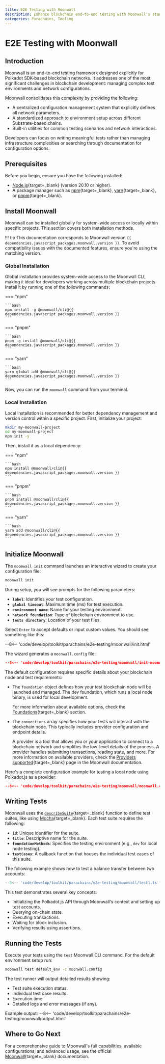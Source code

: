 ```yaml
---
title: E2E Testing with Moonwall
description: Enhance blockchain end-to-end testing with Moonwall's standardized environment setup, comprehensive configuration management, and simple network interactions.
categories: Parachains, Tooling
---
```


# E2E Testing with Moonwall

## Introduction

Moonwall is an end-to-end testing framework designed explicitly for Polkadot SDK-based blockchain networks. It addresses one of the most significant challenges in blockchain development: managing complex test environments and network configurations.

Moonwall consolidates this complexity by providing the following:

- A centralized configuration management system that explicitly defines all network parameters.
- A standardized approach to environment setup across different Substrate-based chains.
- Built-in utilities for common testing scenarios and network interactions.

Developers can focus on writing meaningful tests rather than managing infrastructure complexities or searching through documentation for configuration options.

## Prerequisites

Before you begin, ensure you have the following installed:

- [Node.js](https://nodejs.org/en/){target=\_blank} (version 20.10 or higher).
- A package manager such as [npm](https://www.npmjs.com/){target=\_blank}, [yarn](https://yarnpkg.com/){target=\_blank}, or [pnpm](https://pnpm.io/){target=\_blank}.

## Install Moonwall

Moonwall can be installed globally for system-wide access or locally within specific projects. This section covers both installation methods.

!!! tip
    This documentation corresponds to Moonwall version `{{ dependencies.javascript_packages.moonwall.version }}`. To avoid compatibility issues with the documented features, ensure you're using the matching version.

### Global Installation

Global installation provides system-wide access to the Moonwall CLI, making it ideal for developers working across multiple blockchain projects. Install it by running one of the following commands:

=== "npm"

    ```bash
    npm install -g @moonwall/cli@{{ dependencies.javascript_packages.moonwall.version }}
    ```

=== "pnpm"

    ```bash
    pnpm -g install @moonwall/cli@{{ dependencies.javascript_packages.moonwall.version }}
    ```

=== "yarn"

    ```bash
    yarn global add @moonwall/cli@{{ dependencies.javascript_packages.moonwall.version }}
    ```

Now, you can run the `moonwall` command from your terminal.

### Local Installation

Local installation is recommended for better dependency management and version control within a specific project. First, initialize your project:

```bash
mkdir my-moonwall-project
cd my-moonwall-project
npm init -y
```

Then, install it as a local dependency:

=== "npm"

    ```bash
    npm install @moonwall/cli@{{ dependencies.javascript_packages.moonwall.version }}
    ```

=== "pnpm"

    ```bash
    pnpm install @moonwall/cli@{{ dependencies.javascript_packages.moonwall.version }}
    ```

=== "yarn"

    ```bash
    yarn add @moonwall/cli@{{ dependencies.javascript_packages.moonwall.version }}
    ```

## Initialize Moonwall

The `moonwall init` command launches an interactive wizard to create your configuration file:

```bash
moonwall init
```

During setup, you will see prompts for the following parameters:

- **`label`**: Identifies your test configuration.
- **`global timeout`**: Maximum time (ms) for test execution.
- **`environment name`**: Name for your testing environment.
- **`network foundation`**: Type of blockchain environment to use.
- **`tests directory`**: Location of your test files.

Select `Enter` to accept defaults or input custom values. You should see something like this:

--8<-- 'code/develop/toolkit/parachains/e2e-testing/moonwall/init.html'

The wizard generates a `moonwall.config` file:

```json
--8<-- 'code/develop/toolkit/parachains/e2e-testing/moonwall/init-moonwall.config.json'
```

The default configuration requires specific details about your blockchain node and test requirements:

- The `foundation` object defines how your test blockchain node will be launched and managed. The dev foundation, which runs a local node binary, is used for local development.

    For more information about available options, check the [Foundations](https://moonsong-labs.github.io/moonwall/guide/intro/foundations.html){target=\_blank} section.

- The `connections` array specifies how your tests will interact with the blockchain node. This typically includes provider configuration and endpoint details.

    A provider is a tool that allows you or your application to connect to a blockchain network and simplifies the low-level details of the process. A provider handles submitting transactions, reading state, and more. For more information on available providers, check the [Providers supported](https://moonsong-labs.github.io/moonwall/guide/intro/providers.html#providers-supported){target=\_blank} page in the Moonwall documentation.

Here's a complete configuration example for testing a local node using Polkadot.js as a provider:

```json
--8<-- 'code/develop/toolkit/parachains/e2e-testing/moonwall/moonwall.config.json'
```

## Writing Tests

Moonwall uses the [`describeSuite`](https://github.com/Moonsong-Labs/moonwall/blob/7568048c52e9f7844f38fb4796ae9e1b9205fdaa/packages/cli/src/lib/runnerContext.ts#L65){target=\_blank} function to define test suites, like using [Mocha](https://mochajs.org/){target=\_blank}. Each test suite requires the following:

- **`id`**: Unique identifier for the suite.
- **`title`**: Descriptive name for the suite.
- **`foundationMethods`**: Specifies the testing environment (e.g., `dev` for local node testing).
- **`testCases`**: A callback function that houses the individual test cases of this suite.

The following example shows how to test a balance transfer between two accounts:

```ts
--8<-- 'code/develop/toolkit/parachains/e2e-testing/moonwall/test1.ts'
```

This test demonstrates several key concepts:

- Initializing the Polkadot.js API through Moonwall's context and setting up test accounts.
- Querying on-chain state.
- Executing transactions.
- Waiting for block inclusion.
- Verifying results using assertions.

## Running the Tests

Execute your tests using the `test` Moonwall CLI command. For the default environment setup run:

```bash
moonwall test default_env -c moonwall.config
```

The test runner will output detailed results showing:

- Test suite execution status.
- Individual test case results.
- Execution time.
- Detailed logs and error messages (if any).

Example output:
--8<-- 'code/develop/toolkit/parachains/e2e-testing/moonwall/output.html'

## Where to Go Next

For a comprehensive guide to Moonwall's full capabilities, available configurations, and advanced usage, see the official [Moonwall](https://moonsong-labs.github.io/moonwall/){target=\_blank} documentation.